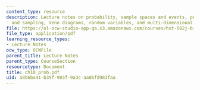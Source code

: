 ```yaml
---
content_type: resource
description: Lecture notes on probability, sample spaces and events, permutations
  and sampling, Venn diagrams, random variables, and multi-dimensional random vectors.
file: https://ol-ocw-studio-app-qa.s3.amazonaws.com/courses/hst-582j-biomedical-signal-and-image-processing-spring-2007/a8b6ba41b39f983f9a3caa0bfd983faa_ch10_prob.pdf
file_type: application/pdf
learning_resource_types:
- Lecture Notes
ocw_type: OCWFile
parent_title: Lecture Notes
parent_type: CourseSection
resourcetype: Document
title: ch10_prob.pdf
uid: a8b6ba41-b39f-983f-9a3c-aa0bfd983faa
---
```

